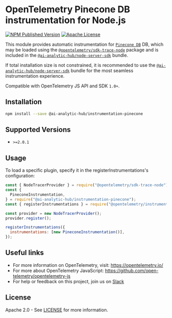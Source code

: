 # OpenTelemetry Pinecone DB instrumentation for Node.js

[![NPM Published Version][npm-img]][npm-url]
[![Apache License][license-image]][license-image]

This module provides automatic instrumentation for [`Pinecone DB`](https://github.com/pinecone-io/pinecone-ts-client) DB, which may be loaded using the [`@opentelemetry/sdk-trace-node`](https://github.com/open-telemetry/opentelemetry-js/tree/main/packages/opentelemetry-sdk-trace-node) package and is included in the [`@ai-analytic-hub/node-server-sdk`](https://www.npmjs.com/package/@ai-analytic-hub/node-server-sdk) bundle.

If total installation size is not constrained, it is recommended to use the [`@ai-analytic-hub/node-server-sdk`](https://www.npmjs.com/package/@ai-analytic-hub/node-server-sdk) bundle for the most seamless instrumentation experience.

Compatible with OpenTelemetry JS API and SDK `1.0+`.

## Installation

```bash
npm install --save @ai-analytic-hub/instrumentation-pinecone
```

## Supported Versions

- `>=2.0.1`

## Usage

To load a specific plugin, specify it in the registerInstrumentations's configuration:

```js
const { NodeTracerProvider } = require("@opentelemetry/sdk-trace-node");
const {
  PineconeInstrumentation,
} = require("@ai-analytic-hub/instrumentation-pinecone");
const { registerInstrumentations } = require("@opentelemetry/instrumentation");

const provider = new NodeTracerProvider();
provider.register();

registerInstrumentations({
  instrumentations: [new PineconeInstrumentation()],
});
```

## Useful links

- For more information on OpenTelemetry, visit: <https://opentelemetry.io/>
- For more about OpenTelemetry JavaScript: <https://github.com/open-telemetry/opentelemetry-js>
- For help or feedback on this project, join us on [Slack][slack-url]

## License

Apache 2.0 - See [LICENSE][license-url] for more information.

[slack-url]: https://traceloop.com/slack
[license-url]: https://github.com/ai-analytic-hub/openllmetry-js/blob/main/LICENSE
[license-image]: https://img.shields.io/badge/license-Apache_2.0-green.svg?style=flat
[npm-url]: https://www.npmjs.com/package/@ai-analytic-hub/instrumentation-openai
[npm-img]: https://badge.fury.io/js/%40traceloop%2Finstrumentation-openai.svg
